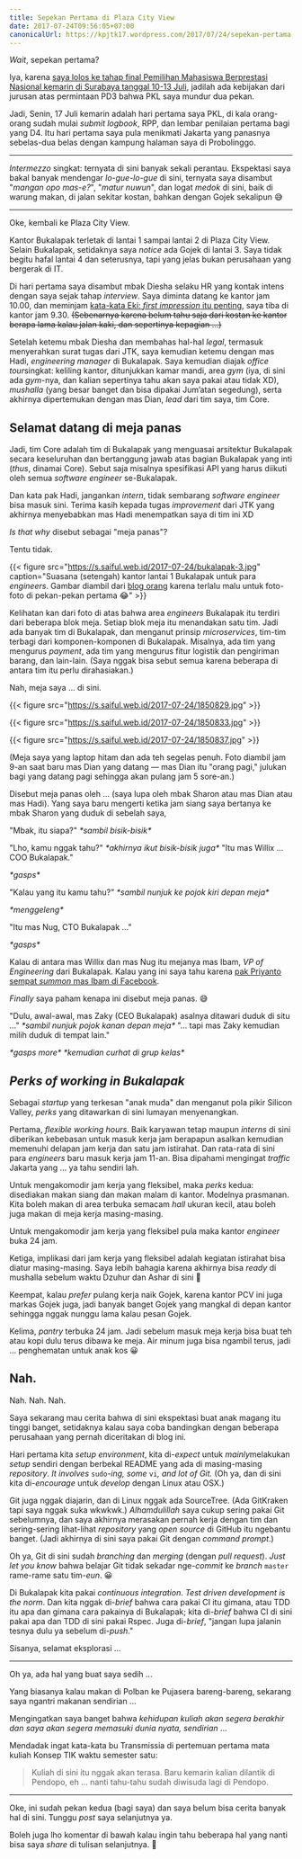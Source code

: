 ```yaml
---
title: Sepekan Pertama di Plaza City View
date: 2017-07-24T09:56:05+07:00
canonicalUrl: https://kpjtk17.wordpress.com/2017/07/24/sepekan-pertama-di-plaza-city-view/
---
```

*Wait*, sepekan pertama?

Iya, karena [saya lolos ke tahap final Pemilihan Mahasiswa Berprestasi Nasional kemarin di Surabaya tanggal 10-13 Juli](https://www.facebook.com/saifulwebid/posts/10207441685080790), jadilah ada kebijakan dari jurusan atas permintaan PD3 bahwa PKL saya mundur dua pekan.

Jadi, Senin, 17 Juli kemarin adalah hari pertama saya PKL, di kala orang-orang sudah mulai *submit* *logbook*, RPP, dan lembar penilaian pertama bagi yang D4. Itu hari pertama saya pula menikmati Jakarta yang panasnya sebelas-dua belas dengan kampung halaman saya di Probolinggo.

<!--more-->

------

*Intermezzo* singkat: ternyata di sini banyak sekali perantau. Ekspektasi saya bakal banyak mendengar *lo-gue-lo-gue* di sini, ternyata saya disambut "*mangan opo mas-e?*", "*matur nuwun*", dan logat *medok* di sini, baik di warung makan, di jalan sekitar kostan, bahkan dengan Gojek sekalipun 😅

------

Oke, kembali ke Plaza City View.

Kantor Bukalapak terletak di lantai 1 sampai lantai 2 di Plaza City View. Selain Bukalapak, setidaknya saya *notice* ada Gojek di lantai 3. Saya tidak begitu hafal lantai 4 dan seterusnya, tapi yang jelas bukan perusahaan yang bergerak di IT.

Di hari pertama saya disambut mbak Diesha selaku HR yang kontak intens dengan saya sejak tahap *interview*. Saya diminta datang ke kantor jam 10.00, dan meminjam [kata-kata Eki: *first impression* itu penting](https://kpjtk17.wordpress.com/2017/07/08/the-beginning/), saya tiba di kantor jam 9.30. ~~(Sebenarnya karena belum tahu saja dari kostan ke kantor berapa lama kalau jalan kaki, dan sepertinya kepagian ...)~~

Setelah ketemu mbak Diesha dan membahas hal-hal *legal*, termasuk menyerahkan surat tugas dari JTK, saya kemudian ketemu dengan mas Hadi, *engineering manager* di Bukalapak. Saya kemudian diajak *office tour*singkat: keliling kantor, ditunjukkan kamar mandi, area *gym* (iya, di sini ada *gym*-nya, dan kalian sepertinya tahu akan saya pakai atau tidak XD), *mushalla* (yang besar banget dan bisa dipakai Jum’atan segedung), serta akhirnya dipertemukan dengan mas Dian, *lead* dari tim saya, tim Core.

## Selamat datang di meja panas

Jadi, tim Core adalah tim di Bukalapak yang menguasai arsitektur Bukalapak secara keseluruhan dan bertanggung jawab atas bagian Bukalapak yang inti (*thus*, dinamai Core). Sebut saja misalnya spesifikasi API yang harus diikuti oleh semua *software engineer* se-Bukalapak.

Dan kata pak Hadi, jangankan *intern*, tidak sembarang *software engineer* bisa masuk sini. Terima kasih kepada tugas *improvement* dari JTK yang akhirnya menyebabkan mas Hadi menempatkan saya di tim ini XD

*Is that why* disebut sebagai "meja panas"?

Tentu tidak.

{{< figure src="https://s.saiful.web.id/2017-07-24/bukalapak-3.jpg" caption="Suasana (setengah) kantor lantai 1 Bukalapak untuk para *engineers*. Gambar diambil dari [blog orang](http://gadgetplus.id/wp-content/uploads/2016/01/Bukalapak-3.jpg) karena terlalu malu untuk foto-foto di pekan-pekan pertama 😂" >}}

Kelihatan kan dari foto di atas bahwa area *engineers* Bukalapak itu terdiri dari beberapa blok meja. Setiap blok meja itu menandakan satu tim. Jadi ada banyak tim di Bukalapak, dan menganut prinsip *microservices*, tim-tim terbagi dari komponen-komponen di Bukalapak. Misalnya, ada tim yang mengurus *payment*, ada tim yang mengurus fitur logistik dan pengiriman barang, dan lain-lain. (Saya nggak bisa sebut semua karena beberapa di antara tim itu perlu dirahasiakan.)

Nah, meja saya ... di sini.

{{< figure src="https://s.saiful.web.id/2017-07-24/1850829.jpg" >}}

{{< figure src="https://s.saiful.web.id/2017-07-24/1850833.jpg" >}}

{{< figure src="https://s.saiful.web.id/2017-07-24/1850837.jpg" >}}

(Meja saya yang laptop hitam dan ada teh segelas penuh. Foto diambil jam 9-an saat baru mas Dian yang datang — mas Dian itu "orang pagi," julukan bagi yang datang pagi sehingga akan pulang jam 5 sore-an.)

Disebut meja panas oleh ... (saya lupa oleh mbak Sharon atau mas Dian atau mas Hadi). Yang saya baru mengerti ketika jam siang saya bertanya ke mbak Sharon yang duduk di sebelah saya,

"Mbak, itu siapa?" *\*sambil bisik-bisik\**

"Lho, kamu nggak tahu?" *\*akhirnya ikut bisik-bisik juga\** "Itu mas Willix ... COO Bukalapak."

*\*gasps\**

"Kalau yang itu kamu tahu?" *\*sambil nunjuk ke pojok kiri depan meja\**

*\*menggeleng\**

"Itu mas Nug, CTO Bukalapak ..."

*\*gasps\**

Kalau di antara mas Willix dan mas Nug itu mejanya mas Ibam, *VP of Engineering* dari Bukalapak. Kalau yang ini saya tahu karena [pak Priyanto sempat *summon* mas Ibam di Facebook](https://www.facebook.com/saifulwebid/timeline/story?ut=32&wstart=-2051193600&wend=2147483647&hash=10207441689040889&pagefilter=3&ustart=1&comment_id=10207446795088537&comment_tracking={"tn"%3A"R"}).

*Finally* saya paham kenapa ini disebut meja panas. 😅

"Dulu, awal-awal, mas Zaky (CEO Bukalapak) asalnya ditawari duduk di situ ..." *\*sambil nunjuk pojok kanan depan meja\** "... tapi mas Zaky kemudian milih duduk di tempat lain."

*\*gasps more\* \*kemudian curhat di grup kelas\**

## *Perks of working in Bukalapak*

Sebagai *startup* yang terkesan "anak muda" dan menganut pola pikir Silicon Valley, *perks* yang ditawarkan di sini lumayan menyenangkan.

Pertama, *flexible working hours*. Baik karyawan tetap maupun *interns* di sini diberikan kebebasan untuk masuk kerja jam berapapun asalkan kemudian memenuhi delapan jam kerja dan satu jam istirahat. Dan rata-rata di sini para *engineers* baru masuk kerja jam 11-an. Bisa dipahami mengingat *traffic* Jakarta yang ... ya tahu sendiri lah.

Untuk mengakomodir jam kerja yang fleksibel, maka *perks* kedua: disediakan makan siang dan makan malam di kantor. Modelnya prasmanan. Kita boleh makan di area terbuka semacam *hall* ukuran kecil, atau boleh juga makan di meja kerja masing-masing.

Untuk mengakomodir jam kerja yang fleksibel pula maka kantor *engineer* buka 24 jam.

Ketiga, implikasi dari jam kerja yang fleksibel adalah kegiatan istirahat bisa diatur masing-masing. Saya lebih bahagia karena akhirnya bisa *ready* di mushalla sebelum waktu Dzuhur dan Ashar di sini 🙂

Keempat, kalau *prefer* pulang kerja naik Gojek, karena kantor PCV ini juga markas Gojek juga, jadi banyak banget Gojek yang mangkal di depan kantor sehingga nggak nunggu lama kalau pesan Gojek.

Kelima, *pantry* terbuka 24 jam. Jadi sebelum masuk meja kerja bisa buat teh atau kopi dulu terus dibawa ke meja. Air minum juga bisa ngambil terus, jadi ... penghematan untuk anak kos 😀

## Nah.

Nah. Nah. Nah.

Saya sekarang mau cerita bahwa di sini ekspektasi buat anak magang itu tinggi banget, setidaknya kalau saya coba bandingkan dengan beberapa perusahaan yang pernah diceritakan di blog ini.

Hari pertama kita *setup environment*, kita di-*expect* untuk *mainly*melakukan *setup* sendiri dengan berbekal README yang ada di masing-masing *repository*. *It involves* `sudo`*-ing, some* `vi`*, and lot of Git.* (Oh ya, dan di sini kita di-*encourage* untuk *develop* dengan Linux atau OSX.)

Git juga nggak diajarin, dan di Linux nggak ada SourceTree. (Ada GitKraken tapi saya nggak suka wkwkwk.) *Alhamdulillah* saya cukup sering pakai Git sebelumnya, dan saya akhirnya merasakan pernah kerja dengan tim dan sering-sering lihat-lihat *repository* yang *open source* di GitHub itu ngebantu banget. (Jadi akhirnya di sini saya pakai Git dengan *command prompt*.)

Oh ya, Git di sini sudah *branching* dan *merging* (dengan *pull request*). *Just let you know* bahwa belajar Git tidak sekadar nge-*commit* ke *branch* `master` rame-rame satu tim-*eun*. 😀

Di Bukalapak kita pakai *continuous integration*. *Test driven development* *is the norm*. Dan kita nggak di-*brief* bahwa cara pakai CI itu gimana, atau TDD itu apa dan gimana cara pakainya di Bukalapak; kita di-*brief* bahwa CI di sini pakai apa dan TDD di sini pakai Rspec. Juga di-*brief*, "jangan lupa jalanin tesnya dulu ya sebelum di-*push*."

Sisanya, selamat eksplorasi ...

------

Oh ya, ada hal yang buat saya sedih ...

Yang biasanya kalau makan di Polban ke Pujasera bareng-bareng, sekarang saya ngantri makanan sendirian ...

Mengingatkan saya banget bahwa *kehidupan kuliah akan segera berakhir dan saya akan segera memasuki dunia nyata, sendirian* ...

Mendadak ingat kata-kata bu Transmissia di pertemuan pertama mata kuliah Konsep TIK waktu semester satu:

> Kuliah di sini itu nggak akan terasa. Baru kemarin kalian dilantik di Pendopo, eh ... nanti tahu-tahu sudah diwisuda lagi di Pendopo.

------

Oke, ini sudah pekan kedua (bagi saya) dan saya belum bisa cerita banyak hal di sini. Tunggu *post* saya selanjutnya ya.

Boleh juga lho komentar di bawah kalau ingin tahu beberapa hal yang nanti bisa saya *share* di tulisan selanjutnya. 🙂
